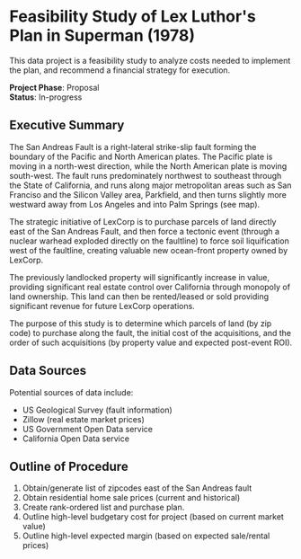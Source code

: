 # Feasibility Study of Lex Luthor's Plan in Superman (1978)  
This data project is a feasibility study to analyze costs needed to implement the plan, and recommend a financial strategy for execution.   

**Project Phase**: Proposal  
**Status**: In-progress  


## Executive Summary

The San Andreas Fault is a right-lateral strike-slip fault forming the boundary of the Pacific and North American plates. The Pacific plate is moving in a north-west direction, while the North American plate is moving south-west. The fault runs predominately northwest to southeast through the State of California, and runs along major metropolitan areas such as San Franciso and the Silicon Valley area, Parkfield, and then turns slightly more westward away from Los Angeles and into Palm Springs (see map).

The strategic initiative of LexCorp is to purchase parcels of land directly east of the San Andreas Fault, and then force a tectonic event (through a nuclear warhead exploded directly on the faultline) to force soil liquification west of the faultline, creating valuable new ocean-front property owned by LexCorp.

The previously landlocked property will significantly increase in value, providing significant real estate control over California through monopoly of land ownership. This land can then be rented/leased or sold providing significant revenue for future LexCorp operations. 

The purpose of this study is to determine which parcels of land (by zip code) to purchase along the fault, the initial cost of the acquisitions, and the order of such acquisitions (by property value and expected post-event ROI).

## Data Sources

Potential sources of data include:
* US Geological Survey (fault information)
* Zillow (real estate market prices)
* US Government Open Data service
* California Open Data service

## Outline of Procedure

1. Obtain/generate list of zipcodes east of the San Andreas fault
2. Obtain residential home sale prices (current and historical)
3. Create rank-ordered list and purchase plan.
4. Outline high-level budgetary cost for project (based on current market value)
5. Outline high-level expected margin (based on expected sale/rental prices)
